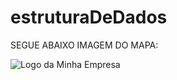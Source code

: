 # estruturaDeDados

SEGUE ABAIXO IMAGEM DO MAPA:

<img src="https://ibb.co/qyNFZCd" alt="Logo da Minha Empresa">
